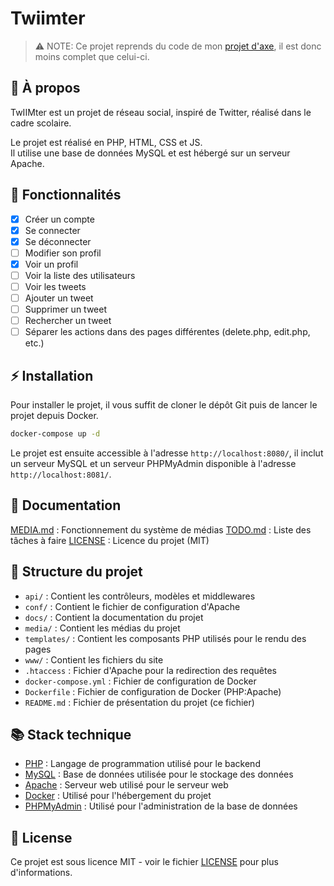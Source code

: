 # Twiimter

> ⚠️ NOTE: Ce projet reprends du code de mon [projet d'axe](https://github.com/Kan-A-Pesh/school-IIMersive), il est donc moins complet que celui-ci.

## 📖 À propos

TwIIMter est un projet de réseau social, inspiré de Twitter, réalisé dans le cadre scolaire.

Le projet est réalisé en PHP, HTML, CSS et JS.\
Il utilise une base de données MySQL et est hébergé sur un serveur Apache.

## 📝 Fonctionnalités

- [x] Créer un compte
- [x] Se connecter
- [x] Se déconnecter
- [ ] Modifier son profil
- [x] Voir un profil
- [ ] Voir la liste des utilisateurs
- [ ] Voir les tweets
- [ ] Ajouter un tweet
- [ ] Supprimer un tweet
- [ ] Rechercher un tweet
- [ ] Séparer les actions dans des pages différentes (delete.php, edit.php, etc.)

## ⚡️ Installation

Pour installer le projet, il vous suffit de cloner le dépôt Git puis de lancer le projet depuis Docker.

```bash
docker-compose up -d
```

Le projet est ensuite accessible à l'adresse `http://localhost:8080/`, il inclut un serveur MySQL et un serveur PHPMyAdmin disponible à l'adresse `http://localhost:8081/`.

## 📜 Documentation

[MEDIA.md](media/MEDIA.md) : Fonctionnement du système de médias
[TODO.md](docs/TODO.md) : Liste des tâches à faire
[LICENSE](LICENSE) : Licence du projet (MIT)

## 📂 Structure du projet

- `api/` : Contient les contrôleurs, modèles et middlewares
- `conf/` : Contient le fichier de configuration d'Apache
- `docs/` : Contient la documentation du projet
- `media/` : Contient les médias du projet
- `templates/` : Contient les composants PHP utilisés pour le rendu des pages
- `www/` : Contient les fichiers du site
- `.htaccess` : Fichier d'Apache pour la redirection des requêtes
- `docker-compose.yml` : Fichier de configuration de Docker
- `Dockerfile` : Fichier de configuration de Docker (PHP:Apache)
- `README.md` : Fichier de présentation du projet (ce fichier)

## 📚 Stack technique

- [PHP](https://www.php.net/) : Langage de programmation utilisé pour le backend
- [MySQL](https://www.mysql.com/fr/) : Base de données utilisée pour le stockage des données
- [Apache](https://httpd.apache.org/) : Serveur web utilisé pour le serveur web
- [Docker](https://www.docker.com/) : Utilisé pour l'hébergement du projet
- [PHPMyAdmin](https://www.phpmyadmin.net/) : Utilisé pour l'administration de la base de données

## 📝 License

Ce projet est sous licence MIT - voir le fichier [LICENSE](LICENSE) pour plus d'informations.
